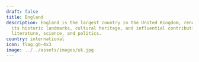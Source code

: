 ```yaml
---
draft: false
title: England
description: England is the largest country in the United Kingdom, renowned for
  its historic landmarks, cultural heritage, and influential contributions to
  literature, science, and politics.
country: international
icon: flag:gb-4x3
image: ../../assets/images/uk.jpg
---
```

